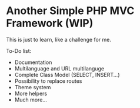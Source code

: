 # Another Simple PHP MVC Framework (WIP)

This is just to learn, like a challenge for me. 

To-Do list:
 * Documentation
 * Multilanguage and URL multilanguge
 * Complete Class Model (SELECT, INSERT...)
 * Possibility to replace routes
 * Theme system
 * More helpers
 * Much more...